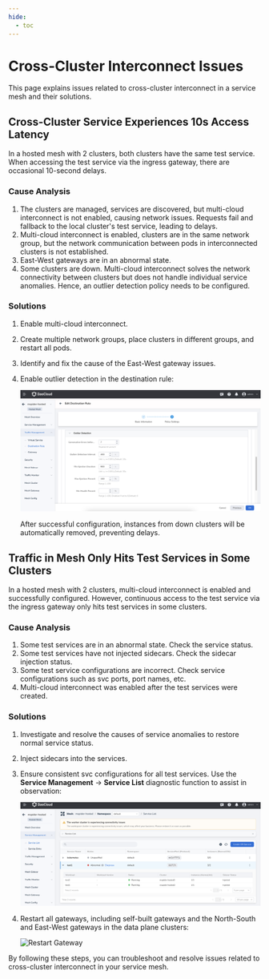 ```yaml
---
hide:
  - toc
---
```


# Cross-Cluster Interconnect Issues

This page explains issues related to cross-cluster interconnect in a service mesh and their solutions.

## Cross-Cluster Service Experiences 10s Access Latency

In a hosted mesh with 2 clusters, both clusters have the same test service.
When accessing the test service via the ingress gateway, there are occasional 10-second delays.

### Cause Analysis

1. The clusters are managed, services are discovered, but multi-cloud interconnect is not enabled,
   causing network issues. Requests fail and fallback to the local cluster's test service, leading to delays.
2. Multi-cloud interconnect is enabled, clusters are in the same network group,
   but the network communication between pods in interconnected clusters is not established.
3. East-West gateways are in an abnormal state.
4. Some clusters are down. Multi-cloud interconnect solves the network connectivity between
   clusters but does not handle individual service anomalies. Hence, an outlier
   detection policy needs to be configured.

### Solutions

1. Enable multi-cloud interconnect.
2. Create multiple network groups, place clusters in different groups, and restart all pods.
3. Identify and fix the cause of the East-West gateway issues.
4. Enable outlier detection in the destination rule:

    ![Outlier Detection](./images/cluster-interconnect01.png)

    After successful configuration, instances from down clusters will be automatically removed, preventing delays.

## Traffic in Mesh Only Hits Test Services in Some Clusters

In a hosted mesh with 2 clusters, multi-cloud interconnect is enabled and successfully configured. However, continuous access to the test service via the ingress gateway only hits test services in some clusters.

### Cause Analysis

1. Some test services are in an abnormal state. Check the service status.
2. Some test services have not injected sidecars. Check the sidecar injection status.
3. Some test service configurations are incorrect. Check service configurations such as svc ports, port names, etc.
4. Multi-cloud interconnect was enabled after the test services were created.

### Solutions

1. Investigate and resolve the causes of service anomalies to restore normal service status.
2. Inject sidecars into the services.
3. Ensure consistent svc configurations for all test services.
   Use the __Service Management__ -> __Service List__ diagnostic function to assist in observation:

    ![Service Diagnostics](./images/service-list-check-01.png)

4. Restart all gateways, including self-built gateways and the North-South and East-West gateways in the data plane clusters:

    ![Restart Gateway](https://docs.daocloud.io/daocloud-docs-images/docs/zh/docs/mspider/troubleshoot/images/restart-gateway-01.png)

By following these steps, you can troubleshoot and resolve issues related to cross-cluster interconnect in your service mesh.
